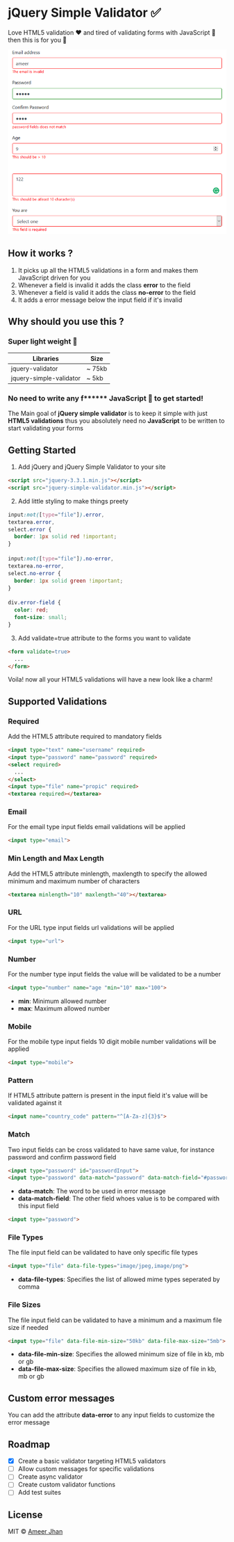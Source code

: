 # jQuery Simple Validator :white_check_mark:

Love HTML5 validation :heart: and tired of validating forms with JavaScript :hankey: then this is for you :beers:

![screenshot](./src/images/demo.png)

## How it works ?

1. It picks up all the HTML5 validations in a form and makes them JavaScript driven for you
2. Whenever a field is invalid it adds the class **error** to the field
3. Whenever a field is valid it adds the class **no-error** to the field
4. It adds a error message below the input field if it's invalid

## Why should you use this ?

### Super light weight :balloon:

| Libraries               | Size   |
| ----------------------- | ------ |
| jquery-validator        | ~ 75kb |
| jquery-simple-validator | ~ 5kb  |

### No need to write any f\*\*\*\*\*\* JavaScript :hammer: to get started!

The Main goal of **jQuery simple validator** is to keep it simple with just **HTML5 validations** thus
you absolutely need no **JavaScript** to be written to start validating your forms

## Getting Started

1. Add jQuery and jQuery Simple Validator to your site

```html
<script src="jquery-3.3.1.min.js"></script>
<script src="jquery-simple-validator.min.js"></script>
```

2. Add little styling to make things preety

```css
input:not([type="file"]).error,
textarea.error,
select.error {
  border: 1px solid red !important;
}

input:not([type="file"]).no-error,
textarea.no-error,
select.no-error {
  border: 1px solid green !important;
}

div.error-field {
  color: red;
  font-size: small;
}
```

3. Add validate=true attribute to the forms you want to validate

```html
<form validate=true>
  ...
</form>
```

Voila! now all your HTML5 validations will have a new look like a charm!

## Supported Validations

### Required

Add the HTML5 attribute required to mandatory fields

```html
<input type="text" name="username" required>
<input type="password" name="password" required>
<select required>
  ...
</select>
<input type="file" name="propic" required>
<textarea required></textarea>
```

### Email

For the email type input fields email validations will be applied

```html
<input type="email">
```

### Min Length and Max Length

Add the HTML5 attribute minlength, maxlength to specify the allowed minimum and maximum number of characters

```html
<textarea minlength="10" maxlength="40"></textarea>
```

### URL

For the URL type input fields url validations will be applied

```html
<input type="url">
```

### Number

For the number type input fields the value will be validated to be a number

```html
<input type="number" name="age "min="10" max="100">
```

* **min**: Minimum allowed number
* **max**: Maximum allowed number

### Mobile

For the mobile type input fields 10 digit mobile number validations will be applied

```html
<input type="mobile">
```

### Pattern

If HTML5 attribute pattern is present in the input field it's value will be validated against it

```html
<input name="country_code" pattern="^[A-Za-z]{3}$">
```

### Match

Two input fields can be cross validated to have same value, for instance password and confirm password field

```html
<input type="password" id="passwordInput">
<input type="password" data-match="password" data-match-field="#passwordInput">
```

* **data-match**: The word to be used in error message
* **data-match-field**: The other field whoes value is to be compared with this input field

```html
<input type="password">
```

### File Types

The file input field can be validated to have only specific file types

```html
<input type="file" data-file-types="image/jpeg,image/png">
```

* **data-file-types**: Specifies the list of allowed mime types seperated by comma

### File Sizes

The file input field can be validated to have a minimum and a maximum file size if needed

```html
<input type="file" data-file-min-size="50kb" data-file-max-size="5mb">
```

* **data-file-min-size**: Specifies the allowed minimum size of file in kb, mb or gb
* **data-file-max-size**: Specifies the allowed maximum size of file in kb, mb or gb

## Custom error messages

You can add the attribute **data-error** to any input fields to customize the error message

## Roadmap

* [x] Create a basic validator targeting HTML5 validators
* [ ] Allow custom messages for specific validations
* [ ] Create async validator
* [ ] Create custom validator functions
* [ ] Add test suites

## License

MIT © [Ameer Jhan](mailto:ameerjhanprof@gmail.com)
